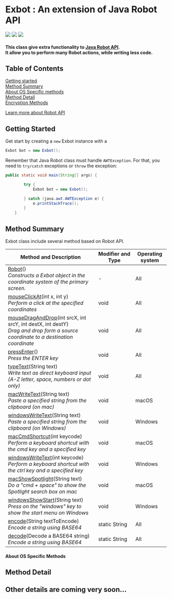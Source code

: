 # Exbot : An extension of Java Robot API <br>
![](https://img.shields.io/badge/language-Java%208-red.svg)
![](https://img.shields.io/badge/Include%20Robot%20actions%20for-macOS-blue.svg)
![](https://img.shields.io/badge/Include%20Robot%20actions%20for-Windows-blue.svg)



#### This class give extra functionality to [Java Robot API](https://docs.oracle.com/javase/7/docs/api/java/awt/Robot.html).<br>It allow you to perform many Robot actions, while writing less code.


## Table of Contents
[Getting started](#getting-started)<br>
[Method Summary](#method-summary)<br>
[About OS Specific methods](#)<br>
[Method Detail](#method-detail)<br>
[Encryption Methods](#)

[Learn more about Robot API](https://docs.oracle.com/javase/7/docs/api/java/awt/Robot.html)

## Getting Started
Get start by creating a ` new ` Exbot instance with a

```java
Exbot bot = new Exbot();
```

Remember that Java Robot class must handle `AWTException`.
For that, you need to `try/catch` exceptions or `throw` the exception:
```java
public static void main(String[] args) {

        try {
            Exbot bot = new Exbot();

        } catch (java.awt.AWTException e) {
            e.printStackTrace();
        }
    }
```

## Method Summary
Exbot class include several method based on Robot API.

| Method and Description  | Modifier and Type | Operating system
| ------------- | ------------- | ---------------- |
| [Robot](#getting-started)()<br>_Constructs a Exbot object in the coordinate system of the primary screen._| - | All |
| [mouseClickAt](#)(int x, int y)<br>_Perform a click at the specified coordinates_  | void | All |
| [mouseDragAndDrop](#)(int srcX, int srcY, int destX, int destY)<br>_Drag and drop form a source coordinate to a destination coordinate_ | void  | All |
| [pressEnter](#)()<br>_Press the ENTER key_  | void | All |
| [typeText](#)(String text)<br>_Write text as direct keyboard input (A-Z letter, space, numbers or dot only)_  | void | All |
| [macWriteText](#)(String text)<br>_Paste a specified string from the clipboard (on mac)_  | void | macOS |
| [windowsWriteText](#)(String text)<br>_Paste a specified string from the clipboard (on Windows)_  | void | Windows |
| [macCmdShortcut](#)(int keycode)<br>_Perform a keyboard shortcut with the cmd key and a specified key_  | void | macOS |
| [windowsWriteText](#)(int keycode)<br>_Perform a keyboard shortcut with the ctrl key and a specified key_  | void | Windows |
| [macShowSpotlight](#)(String text)<br>_Do a "cmd + space" to show the Spotlight search box on mac_  | void | macOS |
| [windowsShowStart](#)(String text)<br>_Press on the "windows" key to show the start menu on Windows_  | void | Windows |
| [encode](#)(String textToEncode)<br>_Encode a string using BASE64_  | static&nbsp;String | All |
| [decode](#)(Decode a BASE64 string)<br>_Encode a string using BASE64_  | static&nbsp;String | All |

#### __About OS Specific Methods__


## Method Detail

## Other details are coming very soon...
